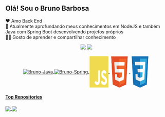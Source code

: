 ## Olá! Sou o Bruno Barbosa

❤️ Amo Back End <br>
📖 Atualmente aprofundando meus conhecimentos em NodeJS e também Java com Spring Boot desenvolvendo projetos próprios<br>
🧑‍🏫 Gosto de aprender e compartilhar conhecimento <br>

<div align="center">
  <a href="https://github.com/brunbs">
  <img height="150em" src="https://github-readme-stats.vercel.app/api?username=brunbs&show_icons=true&theme=dark&include_all_commits=true&count_private=true"/>
  <img height="150em" src="https://github-readme-stats.vercel.app/api/top-langs/?username=brunbs&layout=compact&langs_count=7&theme=dark"/>
</div>
  
<div align="center" style="display: inline_block"><br>
  <img align="center" alt="Bruno-Java" height="100" width="60" src="https://cdn.jsdelivr.net/gh/devicons/devicon/icons/java/java-original-wordmark.svg">
  <img align="center" alt="Bruno-Spring" height="100" width="60" src="https://cdn.jsdelivr.net/gh/devicons/devicon/icons/spring/spring-original-wordmark.svg">
  <img align="center" alt="Bruno-Js" height="100" width="60" src="https://raw.githubusercontent.com/devicons/devicon/master/icons/javascript/javascript-plain.svg">
  <img align="center" alt="Bruno-HTML" height="100" width="60" src="https://raw.githubusercontent.com/devicons/devicon/master/icons/html5/html5-original.svg">
  <img align="center" alt="Bruno-CSS" height="100" width="60" src="https://raw.githubusercontent.com/devicons/devicon/master/icons/css3/css3-original.svg">
</div>
  
  #### Top Repositories

<a href="https://github.com/brunbs/REST_loja">
  <img align="center" src="https://github-readme-stats.vercel.app/api/pin/?username=brunbs&repo=REST_loja&theme=buefy" />
</a>
<a href="https://github.com/brunbs/api-curso-ingles">
  <img align="center" src="https://github-readme-stats.vercel.app/api/pin/?username=brunbs&repo=api-curso-ingles&theme=buefy" />
</a>
